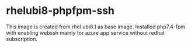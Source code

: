 # rhelubi8-phpfpm-ssh
This image is created from rhel ubi8.1 as base image.
Installed php7.4-fpm with enabling webssh mainly for azure app service without redhat subscription.
